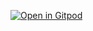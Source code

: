 [![Open in Gitpod](https://gitpod.io/button/open-in-gitpod.svg)](https://gitpod.io/#https://github.com/henriquebkulkamp/meu-primeiro-jogo-multiplayer)
